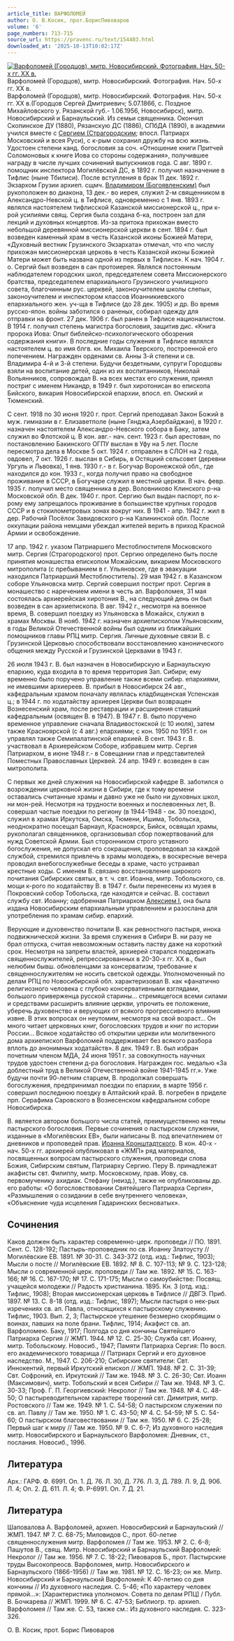 ```yaml
---
article_title: ВАРФОЛОМЕЙ
author: О. В.Косик, прот.БорисПивоваров
volume: '6'
page_numbers: 713-715
source_url: https://pravenc.ru/text/154403.html
downloaded_at: '2025-10-13T10:02:17Z'
---
```


[![Варфоломей (Городцов), митр. Новосибирский. Фотография. Нач. 50-х гг. ХХ в.](https://pravenc.ru/data/512/461/1234/i200.jpg "Кликните для увеличения картинки")](https://pravenc.ru/data/512/461/1234/i400.jpg)Варфоломей (Городцов), митр. Новосибирский. Фотография. Нач. 50-х гг. ХХ в.  
Варфоломей (Городцов), митр. Новосибирский. Фотография. Нач. 50-х гг. ХХ в.(Городцов Сергей Дмитриевич; 5.07.1866, с. Поздное Михайловского у. Рязанской губ.- 1.06.1956, Новосибирск), митр. Новосибирский и Барнаульский. Из семьи священника. Окончил Скопинское ДУ (1880), Рязанскую ДС (1886), СПбДА (1890), в академии учился вместе с [Сергием (Страгородским](<https://pravenc.ru/text/Сергием (Страгородским.html>); впосл. Патриарх Московский и всея Руси), с к-рым сохранил дружбу на всю жизнь. Удостоен степени канд. богословия за соч. «Отношение книги Притчей Соломоновых к книге Иова со стороны содержания», получившее награду в числе лучших сочинений выпускников года. С авг. 1890 г. помощник инспектора Могилёвской ДС, в 1892 г. получил назначение в Тифлис (ныне Тбилиси). После вступления в брак 11 дек. 1892 г. Экзархом Грузии архиеп. сщмч. [Владимиром (Богоявленским)](https://pravenc.ru/text/Владимир.html) был рукоположен во диакона, 13 дек.- во иерея, служил 2-м священником в Александро-Невской ц. в Тифлисе, одновременно с 1 янв. 1893 г. являлся настоятелем тифлисской Казанской миссионерской ц., при к-рой усилиями свящ. Сергия была создана б-ка, построен зал для лекций и духовных концертов. Из-за притока прихожан вместо небольшой деревянной миссионерской церкви в сент. 1894 г. был возведен каменный храм в честь Казанской иконы Божией Матери, «Духовный вестник Грузинского Экзархата» отмечал, что «по числу прихожан миссионерская церковь в честь Казанской иконы Божией Матери может быть названа одной из первых в Тифлисе». К нач. 1904 г. о. Сергий был возведен в сан протоиерея. Являлся постоянным наблюдателем городских школ, председателем совета Миссионерского братства, председателем епархиального Грузинского училищного совета, благочинным рус. церквей, законоучителем школы слепых, законоучителем и инспектором классов Иоанникиевского епархиального жен. уч-ща в Тифлисе (до 28 дек. 1905) и др. Во время русско-япон. войны заботился о раненых, собирал одежду для отправки на фронт. 27 дек. 1906 г. был ранен в Тифлисе националистом. В 1914 г. получил степень магистра богословия, защитив дис. «Книга пророка Иова: Опыт библейско-психологического обозрения содержания книги». В последние годы служения в Тифлисе являлся настоятелем ц. во имя блгв. кн. Михаила Тверского, построенной его попечением. Награжден орденами св. Анны 3-й степени и св. Владимира 4-й и 3-й степени. Будучи бездетными, супруги Городцовы взяли на воспитание детей, один из их воспитанников, Николай Вольянников, сопровождал В. на всех местах его служения, принял постриг с именем Никандр, в 1949 г. был хиротонисан во епископа Бийского, викария Новосибирской епархии, впосл. еп. Омский и Тюменский.

С сент. 1918 по 30 июня 1920 г. прот. Сергий преподавал Закон Божий в муж. гимназии в г. Елизаветполе (ныне Гянджа,Азербайджан), в 1920 г. назначен настоятелем Александро-Невского собора в Баку, затем служил во Флотской ц. В кон. авг.- нач. сент. 1923 г. был арестован, по постановлению Бакинского ОГПУ выслан в Уфу на 5 лет. После пересмотра дела в Москве 5 окт. 1924 г. отправлен в СЛОН на 2 года, овдовел, 7 окт. 1926 г. выслан в Сибирь, в Остяцкий сельсовет (деревни Ургуль и Львовка), 1 янв. 1930 г.- в г. Богучар Воронежской обл., где находился до кон. 1933 г., когда получил право на свободное проживание в СССР, в Богучаре служил в местной церкви. В нач. февр. 1935 г. получил место священника в дер. Воловниково Клинского р-на Московской обл. В дек. 1940 г. прот. Сергию был выдан паспорт, по к-рому ему запрещалось проживание в большинстве крупных городов СССР и в стокилометровых зонах вокруг них. В 1941 - апр. 1942 г. жил в дер. Рабочий Посёлок Завидовского р-на Калининской обл. После оккупации района немцами убеждал жителей верить в приход Красной Армии и освобождение.

17 апр. 1942 г. указом Патриаршего Местоблюстителя Московского митр. Сергия (Страгородского) прот. Сергию определено быть после принятия монашества епископом Можайским, викарием Московского митрополита (с пребыванием в г. Ульяновске, где в эвакуации находился Патриарший Местоблюститель). 29 мая 1942 г. в Казанском соборе Ульяновска митр. Сергий совершил постриг прот. Сергия в монашество с наречением имени в честь ап. Варфоломея, 31 мая состоялась архиерейская хиротония В., на следующий день он был возведен в сан архиепископа. В авг. 1942 г., несмотря на военное время, В. совершил поездку из Ульяновска в Можайск, служил в храмах Москвы. В нояб. 1942 г. назначен архиепископом Ульяновским, в годы Великой Отечественной войны был одним из ближайших помощников главы РПЦ митр. Сергия. Личные духовные связи В. с Грузинской Церковью способствовали восстановлению канонического общения между Русской и Грузинской Церквами в 1943 г.

26 июля 1943 г. В. был назначен в Новосибирскую и Барнаульскую епархию, куда входила в то время территория Зап. Сибири; ему временно было поручено управление также всеми сибир. епархиями, не имевшими архиереев. В. прибыл в Новосибирск 24 авг., кафедральным храмом поначалу являлась кладбищенская Успенская ц.; в 1944 г. по ходатайству архиерея Церкви был возвращен Вознесенский храм, после реставрации и расширения ставший кафедральным (освящен В. в 1947). В 1947 г. В. было поручено временное управление сначала Владивостокской (с 10 июля), затем также Красноярской (с 4 авг.) епархиями; с кон. 1950 по 1951 г. он управлял также Семипалатинской епархией. В сент. 1943 г. В. участвовал в Архиерейском Соборе, избравшем митр. Сергия Патриархом, в июне 1948 г.- в Совещании глав и представителей Поместных Православных Церквей. 24 апр. 1949 г. возведен в сан митрополита.

С первых же дней служения на Новосибирской кафедре В. заботился о возрождении церковной жизни в Сибири, где к тому времени оставались считанные храмы и давно уже не было ни духовных школ, ни мон-рей. Несмотря на трудности военных и послевоенных лет, В. совершал частые поездки по региону (в 1944-1948 - ок. 30 поездок), служил в храмах Иркутска, Омска, Тюмени, Ишима, Тобольска, неоднократно посещал Барнаул, Красноярск, Бийск, освящал храмы, рукополагал священников, организовывал сбор пожертвований для нужд Советской Армии. Был сторонником строго уставного богослужения, не допускал его сокращения, проповедовал за каждой службой, стремился привлечь в храмы молодежь, в воскресные вечера проводил внебогослужебные беседы в храме, часто устраивал крестные ходы. С именем В. связано восстановление широкого почитания Сибирских святых, в т. ч. свт. Иоанна, митр. Тобольского, св. мощи к-рого по ходатайству В. в 1947 г. были перенесены из музея в Покровский собор Тобольска, где находятся и сейчас. В. составил службу свт. Иоанну; одобренная Патриархом [Алексием I](<https://pravenc.ru/text/Алексием I.html>), она была издана Новосибирским епархиальным управлением и разослана для употребления по храмам сибир. епархий.

Верующие и духовенство почитали В. как ревностного пастыря, инока подвижнической жизни. За время служения в Сибири В. ни разу не брал отпуска, считая невозможным оставить паству даже на короткий срок. Несмотря на запреты властей, архиерей старался поддержать священнослужителей, репрессированных в 20-30-х гг. XX в., был нелюбим бывш. обновленцами за консерватизм, требование к священнослужителям не носить светской одежды. Уполномоченный по делам РПЦ по Новосибирской обл. характеризовал В. как «фанатично религиозного человека с глубоко консервативными взглядами, большого приверженца русской старины... стремящегося всеми силами и средствами расширить влияние церкви, упрочить ее положение, уберечь духовенство и верующих от всякого прогрессивного влияния извне. В этих вопросах он неутомим, несмотря на свой возраст... Он много читает церковных книг, богословских трудов и книг по истории России... Всякое ходатайство об открытии церкви или молитвенного дома архиепископ Варфоломей поддерживает без всякого разбора вплоть до анонимных ходатайств». 8 дек. 1949 г. В. был избран почетным членом МДА, 24 июня 1951 г. за совокупность научных трудов удостоен степени д-ра богословия. Награжден гос. медалью «За доблестный труд в Великой Отечественной войне 1941-1945 гг.». Уже будучи почти 90-летним старцем, В. продолжал совершать богослужения, предпринимал поездки по епархии, в марте 1956 г. совершил последнюю поездку в Алтайский край. В. погребен в приделе прп. Серафима Саровского в Вознесенском кафедральном соборе Новосибирска.

В. является автором большого числа статей, преимущественно на темы пастырского богословия. Первые сочинения о пастырском служении, изданные в «Могилёвских ЕВ», были написаны В. под впечатлением от дневников и проповедей прав. [Иоанна Кронштадтского](<https://pravenc.ru/text/Иоанн Кронштадтский.html>). В кон. 40-х - нач. 50-х гг. архиерей опубликовал в «ЖМП» ряд материалов, посвященных вопросам пастырского служения, проповеди слова Божия, Сибирским святым, Патриарху Сергию. Перу В. принадлежат акафисты свт. Филиппу, митр. Московскому, прав. Иову, св. первомученику ахидиак. Стефану (неизд.), также не опубликованы др. его работы: «О богословствовании Святейшего Патриарха Сергия», «Размышления о созидании в себе внутреннего человека», «Объяснение чуда исцеления Гадаринских бесноватых».

## Сочинения

Каков должен быть характер современно-церк. проповеди // ПО. 1891. Сент. С. 128-192; Пастырь-проповедник по св. Иоанну Златоусту // Могилёвские ЕВ. 1891. № 30-31. С. 343-372 (отд. изд.: Тифлис, 1903); Мысли о посте // Могилёвские ЕВ. 1892. № 8. С. 107-113; № 9. С. 123-128; Мысли о современной церк. проповеди // Там же. 1892. № 15. С. 163-166; № 16. С. 167-170; № 17. С. 171-175; Мысли о самоубийстве: Посвящ. учащейся молодежи // Радость христианина. 1895. Кн. 3 (отд. изд.: Тифлис, 1908); Вторая миссионерская церковь в Тифлисе // ДВГЭ. Приб. 1897. № 13. С. 8-18 (отд. изд.: Тифлис, 1897); Мысли пастыря о нек-рых изречениях св. ап. Павла, относящихся к пастырскому служению. Тифлис, 1903. Вып. 2, 3; Пастырское утешение безмерно скорбящим о воинах, павших на поле брани. Тифлис, 1914; Акафист св. ап. Варфоломею. Баку, 1917; Полгода со дня кончины Святейшего Патриарха Сергия // ЖМП. 1944. № 12. С. 25-30; Служба свт. Иоанну, митр. Тобольскому. Новосиб., 1947; Памяти Патриарха Сергия: По восп. его академического товарища // Патриарх Сергий и его духовное наследство. М., 1947. С. 206-210; Сибирские святители: Свт. Иннокентий, первый Иркутский епископ // ЖМП. 1948. № 2. С. 31-39; Свт. Софроний, еп. Иркутский // Там же. 1948. № 3. С. 26-30; Свт. Иоанн (Максимович), митр. Тобольский и всея Сибири // Там же. 1948. № 3. С. 30-33; Проф. Г. П. Георгиевский: Некролог // Там же. 1948. № 4. С. 48-50; О пастыреводительном характере творений свт. Димитрия, митр. Ростовского // Там же. 1949. № 1. С. 54-58; О пастырском служении по св. ап. Павлу // Там же. 1950. № 1. С. 43-50; № 4. С. 54-59; № 5. С. 54-60; О пастырском благовествовании // Там же. 1950. № 6. С. 25-28; Первый шаг к миру // Там же. 1950. № 9. С. 6-7; Из духовного наследия митр. Новосибирского и Барнаульского Варфоломея: Дневник, ст., послания. Новосиб., 1996.

## Литература

Арх.: ГАРФ. Ф. 6991. Оп. 1. Д. 76. Л. 30, Д. 776. Л. 3, Д. 789. Л. 9, Д. 906. Л. 4; Оп. 2. Д. 611. Л. 4; Ф. Р-6991. Оп. 7. Д. 21.

## Литература

Шаповалова А. Варфоломей, архиеп. Новосибирский и Барнаульский // ЖМП. 1947. № 7. С. 68-75; Миловидов С., прот. 60-летие священнослужения митр. Варфоломея // Там же. 1953. № 2. С. 6-8; Пашутов В., свящ. Митр. Новосибирский и Барнаульский Варфоломей: Некролог // Там же. 1956. № 7. С. 18-22; Пивоваров Б., прот. Пастырские труды Высокопреосв. Варфоломея, митр. Новосибирского и Барнаульского (1866-1956) // Там же. 1981. № 12. С. 16-23; он же. Митр. Новосибирский и Барнаульский Варфоломей: К 40-летию со дня кончины // Из духовного наследия. С. 5-46; «По характеру человек прямой...»: [Характеристика уполномоч. Совета по делам РПЦ] / Публ. В. Бочкарева // ЖМП. 1999. № 6. С. 47-53; Библиогр. тр. архиеп. Варфоломея // Там же. С. 53, также см.: Из духовного наследия. С. 323-326.

О. В.  Косик,   прот.  Борис   Пивоваров
